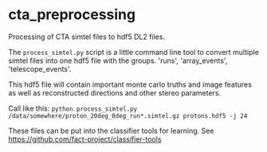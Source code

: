 # cta_preprocessing
Processing of CTA simtel files to hdf5 DL2 files.

The `process_simtel.py` script is a little command line tool to convert multiple simtel files
into one hdf5 file with the groups. 'runs', 'array_events', 'telescope_events'.

This hdf5 file will contain important monte carlo truths and image features as well as reconstructed
directions and other stereo parameters.

Call like this:
  `python process_simtel.py /data/somewhere/proton_20deg_0deg_run*.simtel.gz protons.hdf5 -j 24`

These files can be put into the classifier tools for learning.
See https://github.com/fact-project/classifier-tools
